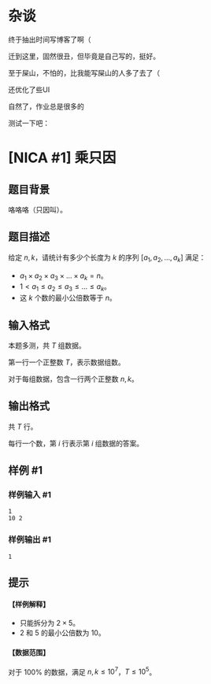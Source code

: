 # 杂谈

终于抽出时间写博客了啊（

迁到这里，固然很丑，但毕竟是自己写的，挺好。

至于屎山，不怕的，比我能写屎山的人多了去了（

还优化了些UI

自然了，作业总是很多的

测试一下吧：

# [NICA #1] 乘只因

## 题目背景

咯咯咯（只因叫）。

## 题目描述

给定 $n,k$，请统计有多少个长度为 $k$ 的序列 $[a_1,a_2,\dots,a_k]$ 满足：

- $a_1\times a_2\times a_3\times \dots\times a_k=n$。
- $1<a_1\leq a_2\leq a_3\leq \dots\leq a_k$。
- 这 $k$ 个数的最小公倍数等于 $n$。

## 输入格式

本题多测，共 $T$ 组数据。

第一行一个正整数 $T$，表示数据组数。

对于每组数据，包含一行两个正整数 $n, k$。

## 输出格式

共 $T$ 行。

每行一个数，第 $i$ 行表示第 $i$ 组数据的答案。

## 样例 #1

### 样例输入 #1

```
1
10 2
```

### 样例输出 #1

```
1
```

## 提示

#### 【样例解释】

- 只能拆分为 $2\times 5$。
- $2$ 和 $5$ 的最小公倍数为 $10$。

#### 【数据范围】

对于 $100\%$ 的数据，满足 $n,k\leq 10^7$，$T\leq 10^5$。